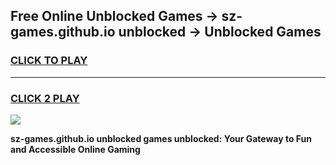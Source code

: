 
## Free Online Unblocked Games → sz-games.github.io unblocked → Unblocked Games
<h3>
<a href="https://premium.freeplayer.one?title=sz-games.github.io_unblocked&ref=21F">CLICK TO PLAY</a></h3>
<hr>

<h3>
<a href="https://premium.freeplayer.one?title=sz-games.github.io_unblocked&ref=21F">CLICK 2 PLAY</a>
  
</h3>

<a href="https://premium.freeplayer.one?title=sz-games.github.io_unblocked&ref=21F/"><img src="https://clearcache.store/games.png"></a>


**sz-games.github.io unblocked games unblocked: Your Gateway to Fun and Accessible Online Gaming**
